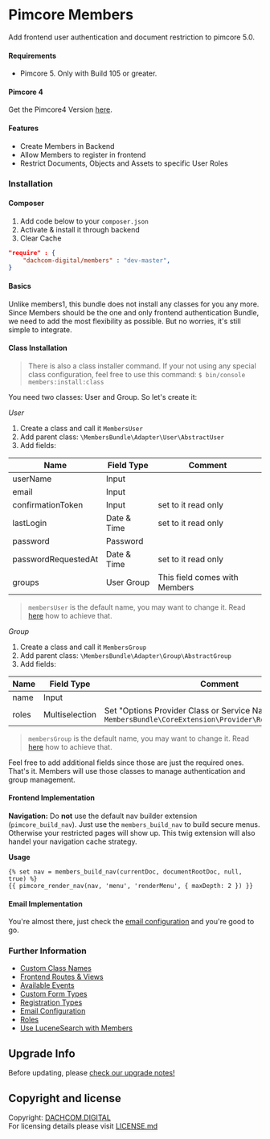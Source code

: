 # Pimcore Members
Add frontend user authentication and document restriction to pimcore 5.0.

#### Requirements
* Pimcore 5. Only with Build 105 or greater.

#### Pimcore 4 
Get the Pimcore4 Version [here](https://github.com/dachcom-digital/pimcore-members/tree/pimcore4).

#### Features
* Create Members in Backend
* Allow Members to register in frontend
* Restrict Documents, Objects and Assets to specific User Roles

### Installation

#### Composer
1. Add code below to your `composer.json`    
2. Activate & install it through backend
3. Clear Cache

```json
"require" : {
    "dachcom-digital/members" : "dev-master",
}
```

#### Basics
Unlike members1, this bundle does not install any classes for you any more.
Since Members should be the one and only frontend authentication Bundle, we need to add the most flexibility as possible.
But no worries, it's still simple to integrate.

#### Class Installation

> There is also a class installer command. If your not using any special class configuration, feel free to use this command: `$ bin/console members:install:class`

You need two classes: User and Group. So let's create it:

*User*  
1. Create a class and call it `MembersUser`
2. Add parent class: `\MembersBundle\Adapter\User\AbstractUser`
3. Add fields:

| Name | Field Type | Comment |
|---------------------|-------------|-------------------------------|
| userName | Input |  |
| email | Input |  |
| confirmationToken | Input | set to it read only |
| lastLogin | Date & Time | set to it read only |
| password | Password |  |
| passwordRequestedAt | Date & Time | set to it read only |
| groups | User Group | This field comes with Members |

> `membersUser` is the default name, you may want to change it. Read [here](docs/20_CustomClassName.md) how to achieve that.

*Group*  
1. Create a class and call it `MembersGroup`
2. Add parent class: `\MembersBundle\Adapter\Group\AbstractGroup`
3. Add fields:

| Name | Field Type | Comment |
|---------------------|-------------|-------------------------------|
| name | Input |  |
| roles | Multiselection | Set "Options Provider Class or Service Name" to `MembersBundle\CoreExtension\Provider\RoleOptionsProvider` |

> `membersGroup` is the default name, you may want to change it. Read [here](docs/20_CustomClassName.md) how to achieve that.

Feel free to add additional fields since those are just the required ones. That's it. Members will use those classes to manage authentication and group management.

#### Frontend Implementation

**Navigation:** Do **not** use the default nav builder extension (`pimcore_build_nav`). Just use the `members_build_nav` to build secure menus. 
Otherwise your restricted pages will show up. This twig extension will also handel your navigation cache strategy.

**Usage**  
```twig
{% set nav = members_build_nav(currentDoc, documentRootDoc, null, true) %}
{{ pimcore_render_nav(nav, 'menu', 'renderMenu', { maxDepth: 2 }) }}
```

#### Email Implementation
You're almost there, just check the [email configuration](docs/70_EmailConfiguration.md) and you're good to go.

### Further Information
- [Custom Class Names](docs/20_CustomClassName.md)
- [Frontend Routes & Views](docs/30_FrontendRoutes.md)
- [Available Events](docs/40_Events.md)
- [Custom Form Types](docs/50_CustomFormTypes.md)
- [Registration Types](docs/60_RegistrationTypes.md)
- [Email Configuration](docs/70_EmailConfiguration.md)
- [Roles](docs/80_Roles.md)
- [Use LuceneSearch with Members](docs/90_LuceneSearch.md)

## Upgrade Info
Before updating, please [check our upgrade notes!](UPGRADE.md)

## Copyright and license
Copyright: [DACHCOM.DIGITAL](http://dachcom-digital.ch)  
For licensing details please visit [LICENSE.md](LICENSE.md)  
